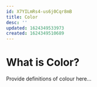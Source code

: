```yaml
---
id: X7YILmRs4-us6j0Cqr8mB
title: Color
desc: ''
updated: 1624349533973
created: 1624349510689
---
```


# What is Color?

Provide definitions of colour here...